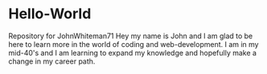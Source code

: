 # Hello-World
Repository for JohnWhiteman71
Hey my name is John and I am glad to be here to learn more in the world of coding and web-development. I am in my mid-40's and I am learning to expand my knowledge and hopefully make a change in my career path.
